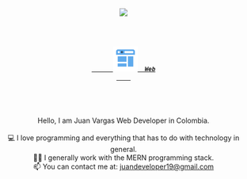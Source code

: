 <h1 align="center">
  <a href="https://git.io/typing-svg">
    <img src="https://readme-typing-svg.herokuapp.com?color=5FAAED&size=30&center=true&vCenter=true&lines=Hello%2C+friend!+%F0%9F%91%8B;I+am+Juan+Vargas...;Nice+to+meet+you!">
  </a>
</h1>

<h5 align="center">
  <code>
    <a href="https://www.linkedin.com/in/brayan-g%C3%B3mez-7398771a4" title="Personal Web">
	  <img width="50" src="https://github.com/JuanWebDeveloper/JuanWebDeveloper/blob/master/images/web.png">  Web
	</a>
  </code>
</h5>
<br>
<p align="center">
  Hello, I am Juan Vargas Web Developer in Colombia.
  <br>
  <br>
  💻 I love programming and everything that has to do with technology in general.
  <br>
  👨‍💻 I generally work with the MERN programming stack.
  <br>
  📫 You can contact me at: <a href="mailto: juandeveloper19@gmail.com">juandeveloper19@gmail.com</a>
</p>

<!--
**JuanWebDeveloper/JuanWebDeveloper** is a ✨ _special_ ✨ repository because its `README.md` (this file) appears on your GitHub profile.

Here are some ideas to get you started:

- 🔭 I’m currently working on ...
- 🌱 I’m currently learning ...
- 👯 I’m looking to collaborate on ...
- 🤔 I’m looking for help with ...
- 💬 Ask me about ...
- 📫 How to reach me: ...
- 😄 Pronouns: ...
- ⚡ Fun fact: ...
-->

